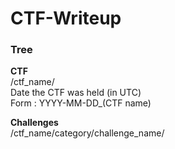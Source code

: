 # CTF-Writeup

### Tree

**CTF** <br>
/ctf_name/ <br>
Date the CTF was held (in UTC) <br>
Form : YYYY-MM-DD_(CTF name)

**Challenges** <br>
/ctf_name/category/challenge_name/
